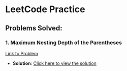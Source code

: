 # LeetCode Practice

## Problems Solved:

### 1. Maximum Nesting Depth of the Parentheses
[Link to Problem](https://leetcode.com/problems/maximum-nesting-depth-of-the-parentheses/)
- **Solution**: [Click here to view the solution](LeetCode/maximum_nesting_depth_of_the_parentheses/solution.py)
